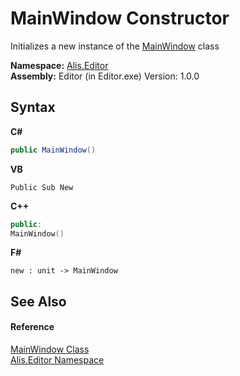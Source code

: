 # MainWindow Constructor 
 

Initializes a new instance of the <a href="7bf0742e-ffff-4416-d179-08aceba63212">MainWindow</a> class

**Namespace:**&nbsp;<a href="b150ade4-39de-a232-5f06-d3cdc1b2c538">Alis.Editor</a><br />**Assembly:**&nbsp;Editor (in Editor.exe) Version: 1.0.0

## Syntax

**C#**<br />
``` C#
public MainWindow()
```

**VB**<br />
``` VB
Public Sub New
```

**C++**<br />
``` C++
public:
MainWindow()
```

**F#**<br />
``` F#
new : unit -> MainWindow
```


## See Also


#### Reference
<a href="7bf0742e-ffff-4416-d179-08aceba63212">MainWindow Class</a><br /><a href="b150ade4-39de-a232-5f06-d3cdc1b2c538">Alis.Editor Namespace</a><br />